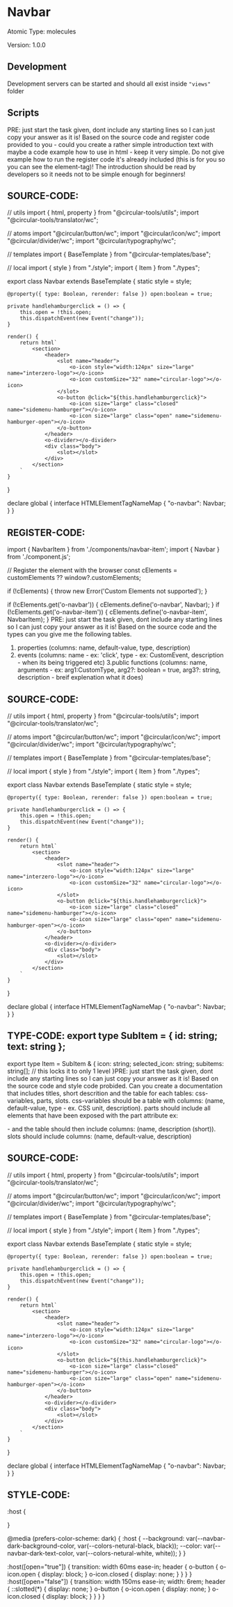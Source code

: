 # Navbar

Atomic Type: molecules

Version: 1.0.0

## Development 
Development servers can be started and should all exist inside `"views"` folder

## Scripts 
PRE: just start the task given, dont include any starting lines so I can just copy your answer as it is!
 Based on the source code and register code provided to you - could you create a rather simple introduction text with maybe a code example how to use in html - keep it very simple. Do not give example how to run the register code it's already included (this is for you so you can see the element-tag)! The introduction should be read by developers so it needs not to be simple enough for beginners!

## SOURCE-CODE:
// utils 
import { html, property } from "@circular-tools/utils";
import "@circular-tools/translator/wc";

// atoms 
import "@circular/button/wc";
import "@circular/icon/wc";
import "@circular/divider/wc";
import "@circular/typography/wc";

// templates
import { BaseTemplate } from "@circular-templates/base";

// local 
import { style } from "./style";
import { Item } from "./types";

export class Navbar extends BaseTemplate {
    static style = style;

    @property({ type: Boolean, rerender: false }) open:boolean = true;

    private handlehamburgerclick = () => {
        this.open = !this.open;
        this.dispatchEvent(new Event("change"));
    }

    render() {
        return html`
            <section>
                <header>
                    <slot name="header">
                        <o-icon style="width:124px" size="large" name="interzero-logo"></o-icon>
                        <o-icon customSize="32" name="circular-logo"></o-icon>
                    </slot>
                    <o-button @click="${this.handlehamburgerclick}">
                        <o-icon size="large" class="closed" name="sidemenu-hamburger"></o-icon>
                        <o-icon size="large" class="open" name="sidemenu-hamburger-open"></o-icon>
                    </o-button>
                </header>
                <o-divider></o-divider>
                <div class="body">
                    <slot></slot>
                </div>
            </section>
        `
    }
}


declare global {
    interface HTMLElementTagNameMap {
        "o-navbar": Navbar;
    }
}
## REGISTER-CODE:
import { NavbarItem } from './components/navbar-item';
import { Navbar } from './component.js';

// Register the element with the browser
const cElements = customElements ?? window?.customElements;

if (!cElements) {
  throw new Error('Custom Elements not supported');
}

if (!cElements.get('o-navbar')) {
  cElements.define('o-navbar', Navbar);
}
if (!cElements.get('o-navbar-item')) {
  cElements.define('o-navbar-item', NavbarItem);
}
PRE: just start the task given, dont include any starting lines so I can just copy your answer as it is!
 Based on the source code and the types can you give me the following tables. 
1. properties (columns: name, default-value, type, description) 
2. events (columns: name - ex: 'click', type - ex: CustomEvent<ClickEvent>, description - when its being triggered etc) 
3.public functions (columns: name, arguments - ex: arg1:CustomType, arg2?: boolean = true, arg3?: string, description - breif explenation what it does)

## SOURCE-CODE:
 // utils 
import { html, property } from "@circular-tools/utils";
import "@circular-tools/translator/wc";

// atoms 
import "@circular/button/wc";
import "@circular/icon/wc";
import "@circular/divider/wc";
import "@circular/typography/wc";

// templates
import { BaseTemplate } from "@circular-templates/base";

// local 
import { style } from "./style";
import { Item } from "./types";

export class Navbar extends BaseTemplate {
    static style = style;

    @property({ type: Boolean, rerender: false }) open:boolean = true;

    private handlehamburgerclick = () => {
        this.open = !this.open;
        this.dispatchEvent(new Event("change"));
    }

    render() {
        return html`
            <section>
                <header>
                    <slot name="header">
                        <o-icon style="width:124px" size="large" name="interzero-logo"></o-icon>
                        <o-icon customSize="32" name="circular-logo"></o-icon>
                    </slot>
                    <o-button @click="${this.handlehamburgerclick}">
                        <o-icon size="large" class="closed" name="sidemenu-hamburger"></o-icon>
                        <o-icon size="large" class="open" name="sidemenu-hamburger-open"></o-icon>
                    </o-button>
                </header>
                <o-divider></o-divider>
                <div class="body">
                    <slot></slot>
                </div>
            </section>
        `
    }
}


declare global {
    interface HTMLElementTagNameMap {
        "o-navbar": Navbar;
    }
}

## TYPE-CODE: export type SubItem = { id: string; text: string };
export type Item = SubItem & {
  icon: string;
  selected_icon: string;
  subitems: string[]; // this locks it to only 1 level
}PRE: just start the task given, dont include any starting lines so I can just copy your answer as it is!
 Based on the source code and style code probided. Can you create a documentation that includes titles, short descrition and the table for each tables: css-variables, parts, slots.
css-variables should be a table with columns: (name, default-value, type - ex. CSS unit, description).
parts should include all elements that have been exposed with the part attribute ex: <p part='foo'> - and the table should then include columns: (name, description (short)).
slots should include columns: (name, default-value, description)

## SOURCE-CODE:
// utils 
import { html, property } from "@circular-tools/utils";
import "@circular-tools/translator/wc";

// atoms 
import "@circular/button/wc";
import "@circular/icon/wc";
import "@circular/divider/wc";
import "@circular/typography/wc";

// templates
import { BaseTemplate } from "@circular-templates/base";

// local 
import { style } from "./style";
import { Item } from "./types";

export class Navbar extends BaseTemplate {
    static style = style;

    @property({ type: Boolean, rerender: false }) open:boolean = true;

    private handlehamburgerclick = () => {
        this.open = !this.open;
        this.dispatchEvent(new Event("change"));
    }

    render() {
        return html`
            <section>
                <header>
                    <slot name="header">
                        <o-icon style="width:124px" size="large" name="interzero-logo"></o-icon>
                        <o-icon customSize="32" name="circular-logo"></o-icon>
                    </slot>
                    <o-button @click="${this.handlehamburgerclick}">
                        <o-icon size="large" class="closed" name="sidemenu-hamburger"></o-icon>
                        <o-icon size="large" class="open" name="sidemenu-hamburger-open"></o-icon>
                    </o-button>
                </header>
                <o-divider></o-divider>
                <div class="body">
                    <slot></slot>
                </div>
            </section>
        `
    }
}


declare global {
    interface HTMLElementTagNameMap {
        "o-navbar": Navbar;
    }
}
## STYLE-CODE:
:host {
    
}

@media (prefers-color-scheme: dark) {
    :host {
        --background: var(--navbar-dark-background-color, var(--colors-netural-black, black));
        --color: var(--navbar-dark-text-color, var(--colors-netural-white, white));
    }
}

:host([open="true"]) {
    transition: width 60ms ease-in;
    header {
        o-button {
            o-icon.open {
                display: block;
            }
            o-icon.closed {
                display: none;
            }
        }
    }
}
:host([open="false"]) {
    transition: width 150ms ease-in;
    width: 6rem;
    header {
        ::slotted(*) {
            display: none;
        }
        o-button {
            o-icon.open {
                display: none;
            }
            o-icon.closed {
                display: block;
            }
        }
    }
}